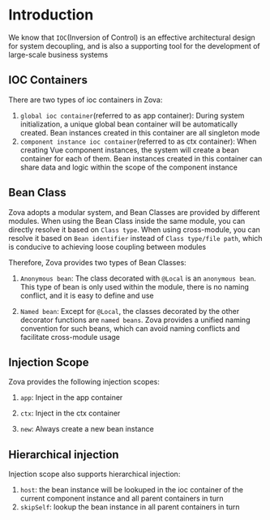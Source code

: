 # Introduction

We know that `IOC`(Inversion of Control) is an effective architectural design for system decoupling, and is also a supporting tool for the development of large-scale business systems

## IOC Containers

There are two types of ioc containers in Zova:

1. `global ioc container`(referred to as app container): During system initialization, a unique global bean container will be automatically created. Bean instances created in this container are all singleton mode
2. `component instance ioc container`(referred to as ctx container): When creating Vue component instances, the system will create a bean container for each of them. Bean instances created in this container can share data and logic within the scope of the component instance

## Bean Class

Zova adopts a modular system, and Bean Classes are provided by different modules. When using the Bean Class inside the same module, you can directly resolve it based on `Class type`. When using cross-module, you can resolve it based on `Bean identifier` instead of `Class type/file path`, which is conducive to achieving loose coupling between modules

Therefore, Zova provides two types of Bean Classes:

1. `Anonymous bean`: The class decorated with `@Local` is an `anonymous bean`. This type of bean is only used within the module, there is no naming conflict, and it is easy to define and use

2. `Named bean`: Except for `@Local`, the classes decorated by the other decorator functions are `named beans`. Zova provides a unified naming convention for such beans, which can avoid naming conflicts and facilitate cross-module usage

## Injection Scope

Zova provides the following injection scopes:

1. `app`: Inject in the app container

2. `ctx`: Inject in the ctx container

3. `new`: Always create a new bean instance

## Hierarchical injection

Injection scope also supports hierarchical injection:

1. `host`: the bean instance will be lookuped in the ioc container of the current component instance and all parent containers in turn
2. `skipSelf`: lookup the bean instance in all parent containers in turn

